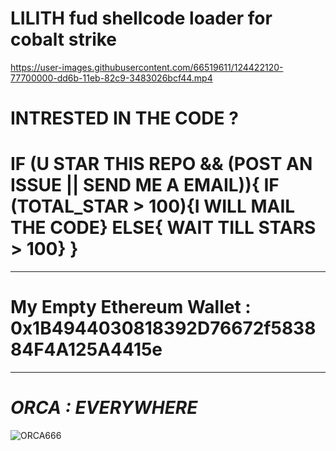 # LILITH fud shellcode loader for cobalt strike


https://user-images.githubusercontent.com/66519611/124422120-77700000-dd6b-11eb-82c9-3483026bcf44.mp4

# INTRESTED IN THE CODE ? 
# IF (U STAR THIS REPO && (POST AN ISSUE || SEND ME A EMAIL)){    IF (TOTAL_STAR > 100){I WILL MAIL THE CODE}  ELSE{ WAIT TILL STARS > 100}      }


 **********************************************************************************************************************************************************
 
 # My Empty Ethereum Wallet : 0x1B4944030818392D76672f583884F4A125A4415e

**********************************************************************************************************************************************************
# _ORCA : EVERYWHERE_

![ORCA666](https://user-images.githubusercontent.com/66519611/120064592-a5c83480-c075-11eb-89c1-78732ecaf8d3.png)

